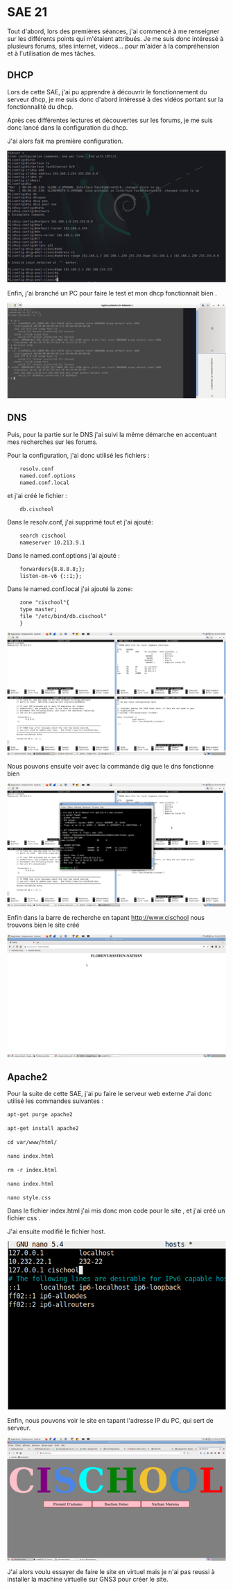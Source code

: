 
#  SAE 21

Tout d'abord, lors des premières séances, j'ai commencé à me renseigner sur les différents points qui m'étaient attribués. Je me suis donc intéressé à plusieurs forums, sites internet, videos... pour m'aider à la compréhension et à l'utilisation de mes tâches. 

## DHCP


Lors de cette SAE, j'ai pu apprendre à découvrir le fonctionnement du serveur dhcp, je me suis donc d'abord intéressé à des vidéos portant sur la fonctionnalité du dhcp.

Après ces différentes lectures et découvertes sur les forums, je me suis donc lancé dans la configuration du dhcp.

J'ai alors fait ma première configuration.

<img src="conf _dhcp.png"/>

Enfin, j'ai branché un PC pour faire le test et mon dhcp fonctionnait bien .

<img src="dhcp_pc.png"/>

## DNS 

Puis, pour la partie sur le DNS j'ai suivi la même démarche en accentuant mes recherches sur les forums.

Pour la configuration, j'ai donc utilisé les fichiers :

        resolv.conf
        named.conf.options
        named.conf.local
        
et j'ai créé le fichier :

        db.cischool

Dans le resolv.conf, j'ai supprimé tout et j'ai ajouté:

        search cischool
        nameserver 10.213.9.1
        
Dans le named.conf.options j'ai ajouté :

        forwarders{8.8.8.8;};
        listen-on-v6 {::1;};
        
        
Dans le named.conf.local j'ai ajouté la zone:
        
        zone "cischool"{
        type master;
        file "/etc/bind/db.cischool"
        }


<img src="conf dns.png"/>


Nous pouvons ensuite voir avec la commande dig que le dns fonctionne bien 

<img src="dig dns.png"/>

Enfin dans la barre de recherche en tapant http://www.cischool nous trouvons bien le site créé 

<img src="dns.png"/>


## Apache2

Pour la suite de cette SAE, j'ai pu faire le serveur web externe
J'ai donc utilisé les commandes suivantes : 

    apt-get purge apache2

    apt-get install apache2

    cd var/www/html/

    nano index.html 

    rm -r index.html 

    nano index.html

    nano style.css

Dans le fichier index.html j'ai mis donc mon code pour le site , et j'ai créé un fichier css .

J'ai ensuite modifié le fichier host.

<img src="host apache2.png"/>

Enfin, nous pouvons voir le site en tapant l'adresse IP du PC, qui sert de serveur.

<img src="site ip.png"/>

J'ai alors voulu essayer de faire le site en virtuel mais je n'ai pas reussi à installer la machine virtuelle sur GNS3 pour créer le site.




















